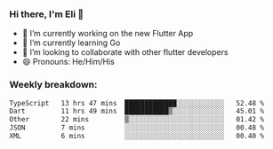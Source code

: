 ### Hi there, I'm Eli 👋
- 🔭 I’m currently working on the new Flutter App
- 🌱 I’m currently learning Go
- 🦄 I’m looking to collaborate with other flutter developers
- 😄 Pronouns: He/Him/His

### Weekly breakdown:
<!--START_SECTION:waka-->

```txt
TypeScript   13 hrs 47 mins  █████████████░░░░░░░░░░░░   52.48 %
Dart         11 hrs 49 mins  ███████████▒░░░░░░░░░░░░░   45.01 %
Other        22 mins         ▒░░░░░░░░░░░░░░░░░░░░░░░░   01.42 %
JSON         7 mins          ░░░░░░░░░░░░░░░░░░░░░░░░░   00.48 %
XML          6 mins          ░░░░░░░░░░░░░░░░░░░░░░░░░   00.40 %
```

<!--END_SECTION:waka-->
